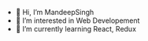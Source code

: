 - 👋 Hi, I’m MandeepSingh
- 👀 I’m interested in Web Developement
- 🌱 I’m currently learning React, Redux


<!---
MandeepSingh-059/MandeepSingh-059 is a ✨ special ✨ repository because its `README.md` (this file) appears on your GitHub profile.
You can click the Preview link to take a look at your changes.
--->
